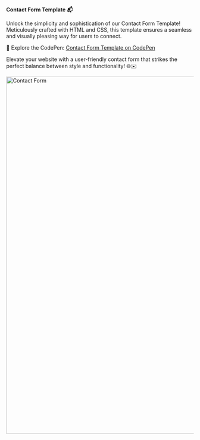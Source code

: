 **Contact Form Template 📬**

Unlock the simplicity and sophistication of our Contact Form Template! Meticulously crafted with HTML and CSS, this template ensures a seamless and visually pleasing way for users to connect.

🔗 Explore the CodePen: [Contact Form Template on CodePen](https://codepen.io/AjCodepan/pen/JjLXQWX)

Elevate your website with a user-friendly contact form that strikes the perfect balance between style and functionality! 🌐✉️

<img width="956" alt="Contact Form" src="https://github.com/AjinkyaSalunke22/Contact-Form-Template/assets/114003751/b118ef37-c2a1-43d1-8a6b-0e0cf08f0071">
